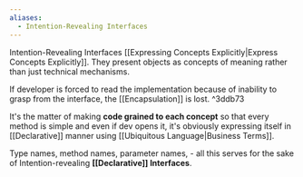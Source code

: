 ```yaml
---
aliases:
  - Intention-Revealing Interfaces
---
```

Intention-Revealing Interfaces [[Expressing Concepts Explicitly|Express Concepts Explicitly]]. They present objects as concepts of meaning rather than just technical mechanisms.

If developer is forced to read the implementation because of inability to grasp from the interface, the [[Encapsulation]] is lost. ^3ddb73

It's the matter of making **code grained to each concept** so that every method is simple and even if dev opens it, it's obviously expressing itself in [[Declarative]] manner using [[Ubiquitous Language|Business Terms]].

Type names, method names, parameter names, - all this serves for the sake of Intention-revealing **[[Declarative]] Interfaces**.
